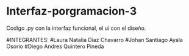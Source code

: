 # Interfaz-porgramacion-3
Codigo .py con la interfaz funcional, el ui con el diseño.

#INTEGRANTES:
#Laura Natalia Diaz Chavarro
#Johan Santiago Ayala Osorio
#Diego Andres Quintero Pineda
